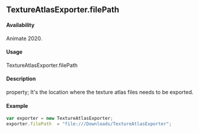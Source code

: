 ## TextureAtlasExporter.filePath

#### Availability

Animate 2020.

#### Usage

TextureAtlasExporter.filePath

#### Description

property; It's the location where the texture atlas files needs to be exported.

#### Example

``` javascript
var exporter = new TextureAtlasExporter;
exporter.filePath  = "file:///Downloads/TextureAtlasExporter";
````